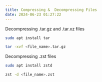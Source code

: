 ```yaml
---
title: Compressing &  Decompressing Files
date: 2024-06-23 01:27:22
---
```


Decompressing .tar.gz and .tar.xz files

```bash
sudo apt install tar
```

```bash
tar -xvf <file_name>.tar.gz
```

Decompressing .zst files

```bash
sudo apt install zstd
```

```bash
zst -d <file_name>.zst
```